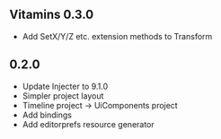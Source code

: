## Vitamins 0.3.0
- Add SetX/Y/Z etc. extension methods to Transform

## 0.2.0
- Update Injecter to 9.1.0
- Simpler project layout
- Timeline project -> UiComponents project
- Add bindings
- Add editorprefs resource generator
